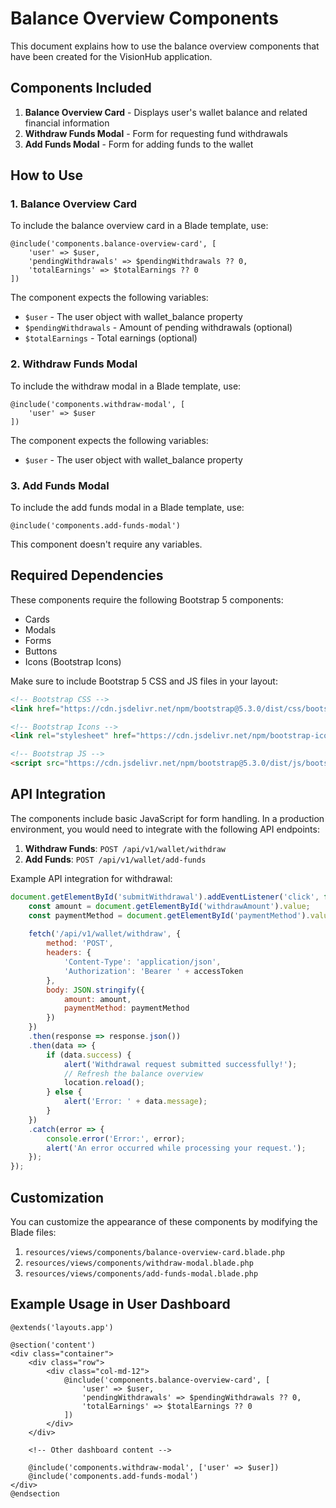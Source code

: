 # Balance Overview Components

This document explains how to use the balance overview components that have been created for the VisionHub application.

## Components Included

1. **Balance Overview Card** - Displays user's wallet balance and related financial information
2. **Withdraw Funds Modal** - Form for requesting fund withdrawals
3. **Add Funds Modal** - Form for adding funds to the wallet

## How to Use

### 1. Balance Overview Card

To include the balance overview card in a Blade template, use:

```blade
@include('components.balance-overview-card', [
    'user' => $user,
    'pendingWithdrawals' => $pendingWithdrawals ?? 0,
    'totalEarnings' => $totalEarnings ?? 0
])
```

The component expects the following variables:
- `$user` - The user object with wallet_balance property
- `$pendingWithdrawals` - Amount of pending withdrawals (optional)
- `$totalEarnings` - Total earnings (optional)

### 2. Withdraw Funds Modal

To include the withdraw modal in a Blade template, use:

```blade
@include('components.withdraw-modal', [
    'user' => $user
])
```

The component expects the following variables:
- `$user` - The user object with wallet_balance property

### 3. Add Funds Modal

To include the add funds modal in a Blade template, use:

```blade
@include('components.add-funds-modal')
```

This component doesn't require any variables.

## Required Dependencies

These components require the following Bootstrap 5 components:
- Cards
- Modals
- Forms
- Buttons
- Icons (Bootstrap Icons)

Make sure to include Bootstrap 5 CSS and JS files in your layout:

```html
<!-- Bootstrap CSS -->
<link href="https://cdn.jsdelivr.net/npm/bootstrap@5.3.0/dist/css/bootstrap.min.css" rel="stylesheet">

<!-- Bootstrap Icons -->
<link rel="stylesheet" href="https://cdn.jsdelivr.net/npm/bootstrap-icons@1.10.0/font/bootstrap-icons.css">

<!-- Bootstrap JS -->
<script src="https://cdn.jsdelivr.net/npm/bootstrap@5.3.0/dist/js/bootstrap.bundle.min.js"></script>
```

## API Integration

The components include basic JavaScript for form handling. In a production environment, you would need to integrate with the following API endpoints:

1. **Withdraw Funds**: `POST /api/v1/wallet/withdraw`
2. **Add Funds**: `POST /api/v1/wallet/add-funds`

Example API integration for withdrawal:

```javascript
document.getElementById('submitWithdrawal').addEventListener('click', function() {
    const amount = document.getElementById('withdrawAmount').value;
    const paymentMethod = document.getElementById('paymentMethod').value;
    
    fetch('/api/v1/wallet/withdraw', {
        method: 'POST',
        headers: {
            'Content-Type': 'application/json',
            'Authorization': 'Bearer ' + accessToken
        },
        body: JSON.stringify({
            amount: amount,
            paymentMethod: paymentMethod
        })
    })
    .then(response => response.json())
    .then(data => {
        if (data.success) {
            alert('Withdrawal request submitted successfully!');
            // Refresh the balance overview
            location.reload();
        } else {
            alert('Error: ' + data.message);
        }
    })
    .catch(error => {
        console.error('Error:', error);
        alert('An error occurred while processing your request.');
    });
});
```

## Customization

You can customize the appearance of these components by modifying the Blade files:

1. `resources/views/components/balance-overview-card.blade.php`
2. `resources/views/components/withdraw-modal.blade.php`
3. `resources/views/components/add-funds-modal.blade.php`

## Example Usage in User Dashboard

```blade
@extends('layouts.app')

@section('content')
<div class="container">
    <div class="row">
        <div class="col-md-12">
            @include('components.balance-overview-card', [
                'user' => $user,
                'pendingWithdrawals' => $pendingWithdrawals ?? 0,
                'totalEarnings' => $totalEarnings ?? 0
            ])
        </div>
    </div>
    
    <!-- Other dashboard content -->
    
    @include('components.withdraw-modal', ['user' => $user])
    @include('components.add-funds-modal')
</div>
@endsection
```